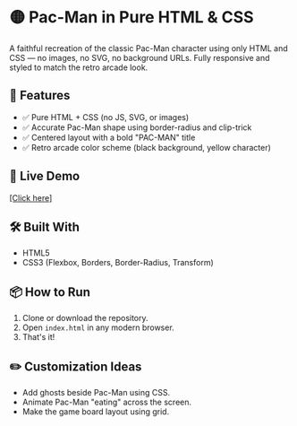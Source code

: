 # 🟡 Pac-Man in Pure HTML & CSS

A faithful recreation of the classic Pac-Man character using only HTML and CSS — no images, no SVG, no background URLs. Fully responsive and styled to match the retro arcade look.

## 🎯 Features

- ✅ Pure HTML + CSS (no JS, SVG, or images)
- ✅ Accurate Pac-Man shape using border-radius and clip-trick
- ✅ Centered layout with a bold "PAC-MAN" title
- ✅ Retro arcade color scheme (black background, yellow character)

## 🚀 Live Demo

[[Click here]](https://sarthakb1702.github.io/CSS-Art-Festival/)

## 🛠️ Built With

- HTML5
- CSS3 (Flexbox, Borders, Border-Radius, Transform)

## 📦 How to Run

1. Clone or download the repository.
2. Open `index.html` in any modern browser.
3. That's it!

## ✏️ Customization Ideas

- Add ghosts beside Pac-Man using CSS.
- Animate Pac-Man "eating" across the screen.
- Make the game board layout using grid.
